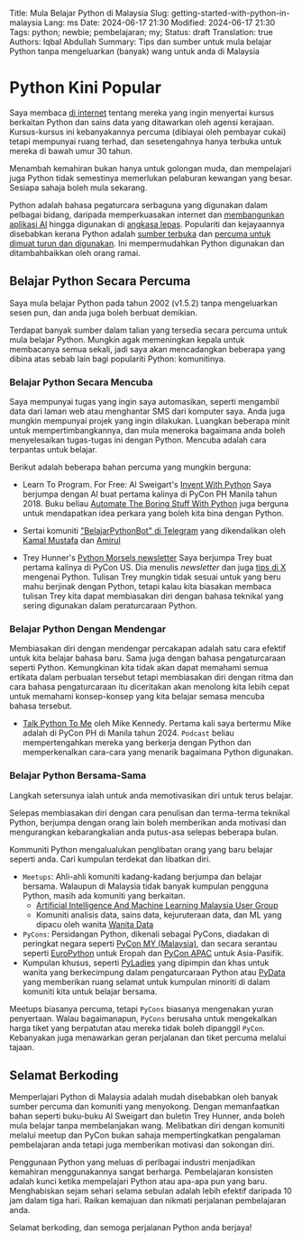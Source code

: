 Title: Mula Belajar Python di Malaysia
Slug: getting-started-with-python-in-malaysia
Lang: ms
Date: 2024-06-17 21:30
Modified: 2024-06-17 21:30
Tags: python; newbie; pembelajaran; my;
Status: draft
Translation: true
Authors: Iqbal Abdullah
Summary: Tips dan sumber untuk mula belajar Python tanpa mengeluarkan (banyak) wang untuk anda di Malaysia

# Python Kini Popular

Saya membaca [di internet](https://x.com/reviewbyyasmin/status/1802258242342736212) tentang mereka yang ingin menyertai kursus berkaitan Python dan sains data yang ditawarkan oleh agensi kerajaan. Kursus-kursus ini kebanyakannya percuma (dibiayai oleh pembayar cukai) tetapi mempunyai ruang terhad, dan sesetengahnya hanya terbuka untuk mereka di bawah umur 30 tahun.

Menambah kemahiran bukan hanya untuk golongan muda, dan mempelajari juga Python tidak semestinya memerlukan pelaburan kewangan yang besar. Sesiapa sahaja boleh mula sekarang.

Python adalah bahasa pegaturcara serbaguna yang digunakan dalam pelbagai bidang, daripada memperkuasakan internet dan [membangunkan aplikasi AI](https://huggingface.co/learn/nlp-course/en/chapter0/1) hingga digunakan di [angkasa lepas](https://datatas.com/does-nasa-use-python/). Populariti dan kejayaannya disebabkan kerana Python adalah [sumber terbuka](https://github.com/python/cpython) dan [percuma untuk dimuat turun dan digunakan](https://www.python.org/downloads/). Ini mempermudahkan Python digunakan dan ditambahbaikkan oleh orang ramai.

## Belajar Python Secara Percuma

Saya mula belajar Python pada tahun 2002 (v1.5.2) tanpa mengeluarkan sesen pun, dan anda juga boleh berbuat demikian.

Terdapat banyak sumber dalam talian yang tersedia secara percuma untuk mula belajar Python. Mungkin agak memeningkan kepala untuk membacanya semua sekali, jadi saya akan mencadangkan beberapa yang dibina atas sebab lain bagi populariti Python: komunitinya.

### Belajar Python Secara Mencuba

Saya mempunyai tugas yang ingin saya automasikan, seperti mengambil data dari laman web atau menghantar SMS dari komputer saya. Anda juga mungkin mempunyai projek yang ingin dilakukan. Luangkan beberapa minit untuk mempertimbangkannya, dan mula meneroka bagaimana anda boleh menyelesaikan tugas-tugas ini dengan Python. Mencuba adalah cara terpantas untuk belajar.

Berikut adalah beberapa bahan percuma yang mungkin berguna:

- Learn To Program. For Free: Al Sweigart's [Invent With Python](https://inventwithpython.com)
    Saya berjumpa dengan Al buat pertama kalinya di PyCon PH Manila tahun 2018. Buku beliau [Automate The Boring Stuff With Python](https://automatetheboringstuff.com) juga berguna untuk mendapatkan idea perkara yang boleh kita bina dengan Python.

- Sertai komuniti ["BelajarPythonBot" di Telegram](https://t.me/belajarpythonbot) yang dikendalikan oleh [Kamal Mustafa](https://x.com/k4ml) dan [Amirul](https://x.com/AmirulAbu)

- Trey Hunner's [Python Morsels newsletter](https://www.pythonmorsels.com/newsletter/)
    Saya berjumpa Trey buat pertama kalinya di PyCon US. Dia menulis _newsletter_ dan juga [tips di X](https://x.com/treyhunner) mengenai Python. Tulisan Trey mungkin tidak sesuai untuk yang beru mahu berjinak dengan Python, tetapi kalau kita biasakan membaca tulisan Trey kita dapat membiasakan diri dengan bahasa teknikal yang sering digunakan dalam peraturcaraan Python.

### Belajar Python Dengan Mendengar

Membiasakan diri dengan mendengar percakapan adalah satu cara efektif untuk kita belajar bahasa baru. Sama juga dengan
bahasa pengaturcaraan seperti Python. Kemungkinan kita tidak akan dapat memahami semua ertikata dalam perbualan tersebut
tetapi membiasakan diri dengan ritma dan cara bahasa pengaturcaraan itu diceritakan akan menolong kita lebih cepat untuk
memahami konsep-konsep yang kita belajar semasa mencuba bahasa tersebut.

- [Talk Python To Me](https://talkpython.fm) oleh Mike Kennedy.
    Pertama kali saya bertermu Mike adalah di PyCon PH di Manila tahun 2024. `Podcast` beliau mempertengahkan mereka yang berkerja dengan Python dan memperkenalkan cara-cara yang menarik bagaimana Python digunakan.

### Belajar Python Bersama-Sama

Langkah setersunya ialah untuk anda memotivasikan diri untuk terus belajar.

Selepas membiasakan diri dengan cara penulisan dan terma-terma teknikal Python, berjumpa dengan orang lain boleh
memberikan anda motivasi dan mengurangkan kebarangkalian anda putus-asa selepas beberapa bulan.

Kommuniti Python mengalualukan penglibatan orang yang baru belajar seperti anda. Cari kumpulan terdekat dan libatkan
diri.

- `Meetups`: Ahli-ahli komuniti kadang-kadang berjumpa dan belajar bersama. Walaupun di Malaysia tidak banyak kumpulan pengguna Python, masih ada komuniti yang berkaitan.
    - [Artificial Intelligence And Machine Learning Malaysia User Group](https://tfugmy.peatix.com)
    - Komuniti analisis data, sains data, kejuruteraan data, dan ML yang dipacu oleh wanita [Wanita Data](https://x.com/WanitaData)
- `PyCons`: Persidangan Python, dikenali sebagai PyCons, diadakan di peringkat negara seperti [PyCon MY (Malaysia)](https://pycon.my/), dan secara serantau seperti [EuroPython](https://europython.eu) untuk Eropah dan [PyCon APAC](https://pycon.asia) untuk Asia-Pasifik.
- Kumpulan khusus, seperti [PyLadies](https://pyladies.com/locations/) yang dipimpin dan khas untuk wanita yang berkecimpung dalam pengaturcaraan Python atau [PyData](https://www.meetup.com/PyDataKL/) yang memberikan ruang selamat untuk kumpulan minoriti di dalam komuniti kita untuk belajar bersama.

Meetups biasanya percuma, tetapi `PyCons` biasanya mengenakan yuran penyertaan. Walau bagaimanapun, `PyCons` berusaha untuk mengekalkan harga tiket yang berpatutan atau mereka tidak boleh dipanggil `PyCon`. Kebanyakan juga menawarkan geran perjalanan dan tiket percuma melalui tajaan.

## Selamat Berkoding

Memperlajari Python di Malaysia adalah mudah disebabkan oleh banyak sumber percuma dan komuniti yang menyokong. Dengan memanfaatkan bahan seperti buku-buku Al Sweigart dan buletin Trey Hunner, anda boleh mula belajar tanpa membelanjakan wang.
Melibatkan diri dengan komuniti melalui meetup dan PyCon bukan sahaja mempertingkatkan pengalaman pembelajaran anda tetapi juga memberikan motivasi dan sokongan diri.

Penggunaan Python yang meluas di perlbagai industri menjadikan kemahiran menggunakannya sangat berharga. Pembelajaran konsisten adalah kunci ketika mempelajari Python atau apa-apa pun yang baru. Menghabiskan sejam sehari selama sebulan adalah lebih efektif daripada 10 jam dalam tiga hari. Raikan kemajuan dan nikmati perjalanan pembelajaran anda.

Selamat berkoding, dan semoga perjalanan Python anda berjaya!
